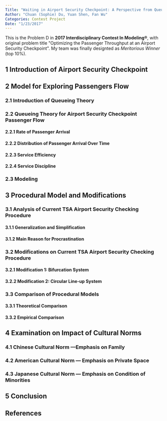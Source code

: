 ```yaml
---
Title: "Waiting in Airport Security Checkpoint: A Perspective from Queueing Theory"
Author: "Chuan (Sophie) Du, Yuan Shen, Fan Wu"
Categories: Contest Project
Date: "1/23/2017"
---
```


This is the Problem D in **2017 Interdisciplinary Contest In Modeling®**, with original problem title "Optimizing the Passenger Throughput at an Airport Security
Checkpoint". My team was finally designted as *Meritorious Winner* (top 10%).


## 1 Introduction of Airport Security Checkpoint

## 2 Model for Exploring Passengers Flow

### 2.1 Introduction of Queueing Theory

### 2.2 Queueing Theory for Airport Security Checkpoint Passenger Flow

#### 2.2.1 Rate of Passenger Arrival
#### 2.2.2 Distribution of Passenger Arrival Over Time
#### 2.2.3 Service Efficiency
#### 2.2.4 Service Discipline

### 2.3 Modeling

## 3 Procedural Model and Modifications
### 3.1 Analysis of Current TSA Airport Security Checking Procedure
#### 3.1.1 Generalization and Simplification
#### 3.1.2 Main Reason for Procrastination

### 3.2 Modifications on Current TSA Airport Security Checking Procedure
#### 3.2.1 Modification 1: Bifurcation System
#### 3.2.2 Modification 2: Circular Line-up System
### 3.3 Comparison of Procedural Models
#### 3.3.1 Theoretical Comparison
#### 3.3.2 Empirical Comparison

## 4 Examination on Impact of Cultural Norms
### 4.1 Chinese Cultural Norm —Emphasis on Family
### 4.2 American Cultural Norm — Emphasis on Private Space
### 4.3 Japanese Cultural Norm — Emphasis on Condition of Minorities

## 5 Conclusion

## References
